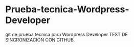 # Prueba-tecnica-Wordpress-Developer
git de prueba tecnica para Wordpress Developer
TEST DE SINCRONIZACIÓN CON GITHUB.

